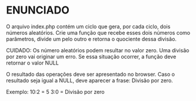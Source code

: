 # ENUNCIADO
O arquivo index.php contém um ciclo que gera, por cada ciclo, dois números aleatórios.
Crie uma função que recebe esses dois números como parâmetros, divide um pelo outro e retorna o quociente dessa divisão.

CUIDADO: Os número aleatórios podem resultar no valor zero.
Uma divisão por zero vai originar um erro.
Se essa situação ocorrer, a função deve retornar o valor NULL

O resultado das operações deve ser apresentado no browser.
Caso o resultado seja igual a NULL, deve aparecer a frase: Divisão por zero.

Exemplo:
10:2 = 5
3:0 = Divisão por zero